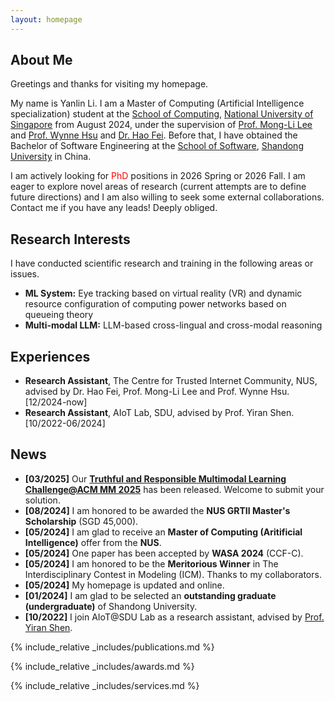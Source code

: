 ```yaml
---
layout: homepage
---
```


## About Me

Greetings and thanks for visiting my homepage. 

My name is Yanlin Li. I am a Master of Computing (Artificial Intelligence specialization) student at the [School of Computing](https://www.comp.nus.edu.sg/), [National University of Singapore](https://nus.edu.sg/) from August 2024, under the supervision of [Prof. Mong-Li Lee](https://www.comp.nus.edu.sg/~leeml/) and [Prof. Wynne Hsu](https://www.comp.nus.edu.sg/~whsu/) and [Dr. Hao Fei](https://haofei.vip/). Before that, I have obtained the Bachelor of Software Engineering at the [School of Software](https://www.sc.sdu.edu.cn/), [Shandong University](https://www.sdu.edu.cn/) in China.

I am actively looking for <font color='red'>PhD</font> positions in 2026 Spring or 2026 Fall. I am eager to explore novel areas of research (current attempts are to define future directions) and I am also willing to seek some external collaborations. Contact me if you have any leads! Deeply obliged.

## Research Interests

I have conducted scientific research and training in the following areas or issues.
- **ML System:** Eye tracking based on virtual reality (VR) and dynamic resource configuration of computing power networks based on queueing theory
- **Multi-modal LLM:** LLM-based cross-lingual and cross-modal reasoning


## Experiences
- **Research Assistant**, The Centre for Trusted Internet Community, NUS, advised by Dr. Hao Fei, Prof. Mong-Li Lee and Prof. Wynne Hsu. [12/2024-now]
- **Research Assistant**, AIoT Lab, SDU, advised by Prof. Yiran Shen. [10/2022-06/2024]

## News
- **[03/2025]** Our **[Truthful and Responsible Multimodal Learning Challenge@ACM MM 2025](https://mm-hall-fact.github.io/ACMMM2025/)** has been released. Welcome to submit your solution.
- **[08/2024]** I am honored to be awarded the **NUS GRTII Master's Scholarship** (SGD 45,000).
- **[05/2024]** I am glad to receive an **Master of Computing (Aritificial Intelligence)** offer from the **NUS**.
- **[05/2024]** One paper has been accepted by **WASA 2024** (CCF-C).
- **[05/2024]** I am honored to be the **Meritorious Winner** in The Interdisciplinary Contest in Modeling (ICM). Thanks to my collaborators.
- **[05/2024]** My homepage is updated and online.
- **[01/2024]** I am glad to be selected an **outstanding graduate (undergraduate)** of Shandong University. 
- **[10/2022]** I join AIoT@SDU Lab as a research assistant, advised by [Prof. Yiran Shen](https://faculty.sdu.edu.cn/shenyiran/en/index.htm).

{% include_relative _includes/publications.md %}

{% include_relative _includes/awards.md %}

{% include_relative _includes/services.md %}

<script type='text/javascript' id='clustrmaps' src='//cdn.clustrmaps.com/map_v2.js?cl=5297c7&w=a&t=tt&d=tcKX-Xhb2sQXUPK_ki20J-QWpVMNo4--me1aIdPeSuc&co=ffffff&cmo=e36c6c&cmn=9fcfad&ct=000000&w=450'></script>


